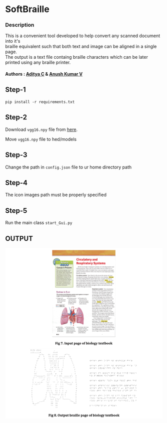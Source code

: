 # SoftBraille
### Description

This is a convenient tool developed to help convert any scanned document into it's    
braille equivalent such that both text and image can be aligned in a single page.<br>
The output is a text file containg braille characters which can be later printed 
using any braille printer. 

#### Authors : [Aditya C](https://github.com/ACprime96) &  [Anush Kumar V](https://anushkumarv.github.io/)

## Step-1  
```
pip install -r requirements.txt
```
          
## Step-2
Download `vgg16.npy` file from [here](https://mega.nz/#!YU1FWJrA!O1ywiCS2IiOlUCtCpI6HTJOMrneN-Qdv3ywQP5poecM).

Move `vgg16.npy` file to hed/models

## Step-3
Change the path in `config.json` file to ur home directory path
          
## Step-4
The icon images path must be properly specified

## Step-5
Run the main class `start_Gui.py`

## OUTPUT

![alt text](https://github.com/ACprime96/SoftBraille/blob/master/Demo/Demo.png?raw=true)
